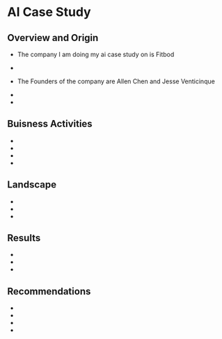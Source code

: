 # AI Case Study

## Overview and Origin

* The company I am doing my ai case study on is Fitbod

* 

* The Founders of the company are Allen Chen and Jesse Venticinque

* 

* 

## Buisness Activities

* 

* 

* 

* 

## Landscape

* 

* 

* 

## Results 

* 

* 

* 

## Recommendations 

* 

* 

* 

* 
